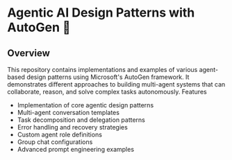 # Agentic AI Design Patterns with AutoGen 🤖
## Overview
This repository contains implementations and examples of various agent-based design patterns using Microsoft's AutoGen framework. It demonstrates different approaches to building multi-agent systems that can collaborate, reason, and solve complex tasks autonomously.
Features

* Implementation of core agentic design patterns
* Multi-agent conversation templates
* Task decomposition and delegation patterns
* Error handling and recovery strategies
* Custom agent role definitions
* Group chat configurations
* Advanced prompt engineering examples
